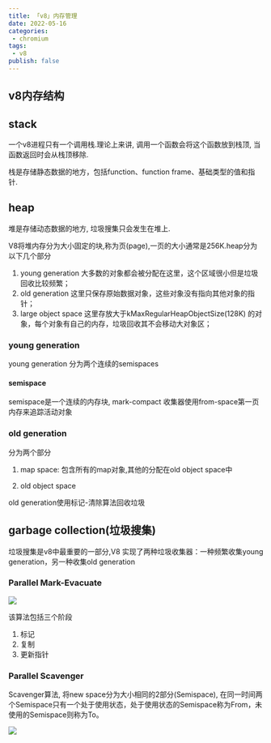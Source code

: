 ```yaml
---
title: 「v8」内存管理
date: 2022-05-16
categories:
 - chromium
tags:
 - v8
publish: false
---
```


## v8内存结构

<!-- ![](https://img.imliuk.com/20220531111949.png) -->

## stack 

一个v8进程只有一个调用栈.理论上来讲, 调用一个函数会将这个函数放到栈顶, 当函数返回时会从栈顶移除.

栈是存储静态数据的地方，包括function、function frame、基础类型的值和指针.

## heap

堆是存储动态数据的地方, 垃圾搜集只会发生在堆上.

V8将堆内存分为大小固定的块,称为页(page),一页的大小通常是256K.heap分为以下几个部分

1. young generation
大多数的对象都会被分配在这里，这个区域很小但是垃圾回收比较频繁；
2. old generation
这里只保存原始数据对象，这些对象没有指向其他对象的指针；
3. large object space
这里存放大于kMaxRegularHeapObjectSize(128K) 的对象，每个对象有自己的内存，垃圾回收其不会移动大对象区；
<!-- 4. code space
代码对象，会被分配在这里。唯一拥有执行权限的内存；
5. map/cell space
存放 Cell 和 Map，每个区域都是存放相同大小的元素，结构简单。 -->

### young generation

young generation 分为两个连续的semispaces
#### semispace

semispace是一个连续的内存块, mark-compact 收集器使用from-space第一页内存来追踪活动对象
### old generation

分为两个部分

1. map space: 包含所有的map对象,其他的分配在old object space中

2. old object space

old generation使用标记-清除算法回收垃圾

## garbage collection(垃圾搜集)

垃圾搜集是v8中最重要的一部分,V8 实现了两种垃圾收集器：一种频繁收集young generation，另一种收集old generation

### Parallel Mark-Evacuate

![](https://img.imliuk.com/20220630151247.png)

该算法包括三个阶段

1. 标记
2. 复制
3. 更新指针

### Parallel Scavenger

Scavenger算法, 将new space分为大小相同的2部分(Semispace), 在同一时间两个Semispace只有一个处于使用状态，处于使用状态的Semispace称为From，未使用的Semispace则称为To。

![](https://img.imliuk.com/20220630151329.png)
